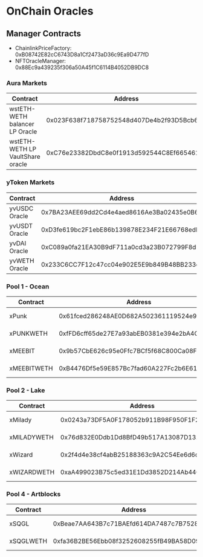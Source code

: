 # OnChain Oracles

## Manager Contracts

- ChainlinkPriceFactory: 0xB08742E82cC6743D8a1Cf2473aD36c9Ea9D477fD
- NFTOracleManager: 0x88Ec9a439235f306a50A45f1C6114B4052DB9DC8

### Aura Markets

| Contract                         | Address                                    |
| -------------------------------- | ------------------------------------------ |
| wstETH-WETH balancer LP Oracle   | 0x023F638f718758752548d407De4b2f93D5Bcb66B |
| wstETH-WETH LP VaultShare oracle | 0xC76e23382DbdC8e0f1913d592544C8Ef665461eF |

### yToken Markets

| Contract      | Address                                    |
| ------------- | ------------------------------------------ |
| yvUSDC Oracle | 0x7BA23AEE69dd2Cd4e4aed8616Ae3Ba02435e0B62 |
| yvUSDT Oracle | 0xD3fe619bc2F1ebE86b139878E234F21E66768edD |
| yvDAI Oracle  | 0xC089a0fa21EA30B9dF711a0cd3a23B072799F8dB |
| yvWETH Oracle | 0x233C6CC7F12c47cc04e902E5E9b849B48BB233df |

### Pool 1 - Ocean

| Contract    | Address                                    | Type                        |
| ----------- | ------------------------------------------ | --------------------------- |
| xPunk       | 0x61fced286248AE0D682A502361119524e9EbbBdF | NFTX XTokenPriceAggregator  |
| xPUNKWETH   | 0xfFD6cff65de27E7a93abEB0381e394e2bA4CA272 | NFTX staking Sushi LP Token |
| xMEEBIT     | 0x9b57CbE626c95e0Ffc7BCf5f68C800Ca08F67904 | NFTX XTokenPriceAggregator  |
| xMEEBITWETH | 0xB4476Df5e59E857Bc7fad60A227Fc2b6E619faE8 | NFTX staking Sushi LP Token |

### Pool 2 - Lake

| Contract    | Address                                    | Type                        |
| ----------- | ------------------------------------------ | --------------------------- |
| xMilady     | 0x0243a73DF5A0F178052b911B98F950F1F2cE61B6 | NFTX XTokenPriceAggregator  |
| xMILADYWETH | 0x76d832E0Ddb1Dd8BfD49b517A13087D132DA5968 | NFTX staking Sushi LP Token |
| xWizard     | 0x2f4d4e38cf4abB25188363c9A2C54Ee6d6dfa22B | NFTX XTokenPriceAggregator  |
| xWIZARDWETH | 0xaA499023B75c5ed31E1Dd3852D214Ab44Cc4a55D | NFTX staking Sushi LP Token |

### Pool 4 - Artblocks

| Contract  | Address                                    | Type                        |
| --------- | ------------------------------------------ | --------------------------- |
| xSQGL     | 0xBeae7AA643B7c71BAEfd614DA7487c7B752807BD | NFTX XTokenPriceAggregator  |
| xSQGLWETH | 0xfa36B2BE56Ebb08f3252608255fB49BA58D09330 | NFTX staking Sushi LP Token |
